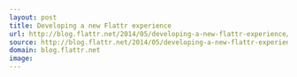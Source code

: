 ```yaml
---
layout: post
title: Developing a new Flattr experience
url: http://blog.flattr.net/2014/05/developing-a-new-flattr-experience/
source: http://blog.flattr.net/2014/05/developing-a-new-flattr-experience/
domain: blog.flattr.net
image: 
---
```


